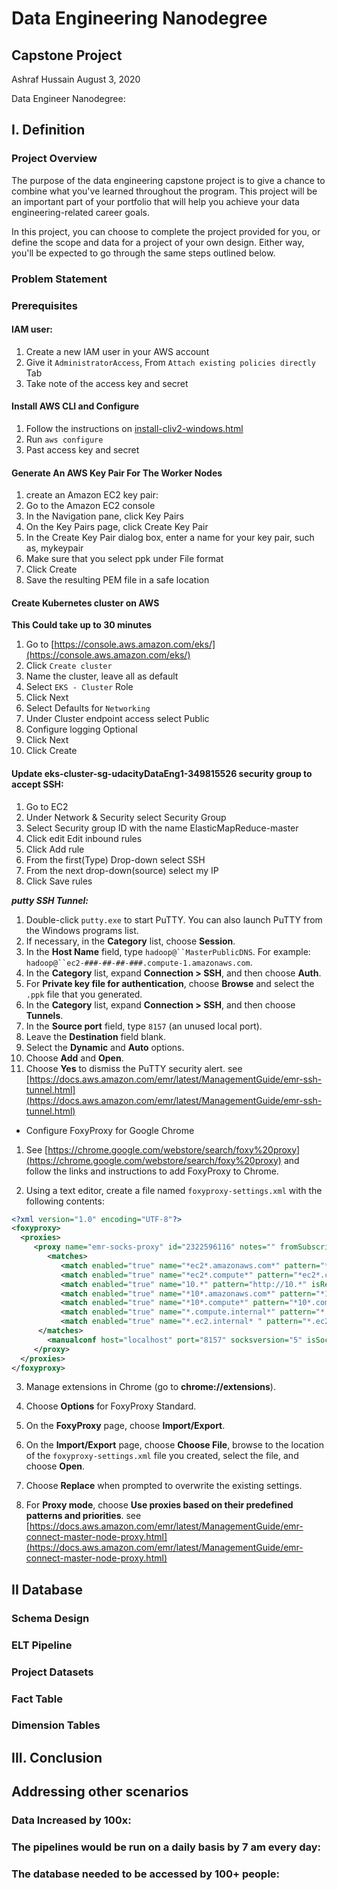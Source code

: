 # Data Engineering Nanodegree
## Capstone Project
Ashraf Hussain 
August 3, 2020

Data Engineer Nanodegree: 

## I. Definition

### Project Overview
The purpose of the data engineering capstone project is to give a chance to combine what you've learned throughout the program. This project will be an important part of your portfolio that will help you achieve your data engineering-related career goals.

In this project, you can choose to complete the project provided for you, or define the scope and data for a project of your own design. Either way, you'll be expected to go through the same steps outlined below.

### Problem Statement


### Prerequisites

#### IAM user:
 1. Create a new IAM user in your AWS account
 2. Give it `AdministratorAccess`, From `Attach existing policies directly` Tab
 3. Take note of the access key and secret 

#### Install AWS CLI and Configure
1. Follow the instructions on [install-cliv2-windows.html](https://docs.aws.amazon.com/cli/latest/userguide/install-cliv2-windows.html)
2. Run `aws configure`
3. Past access key and secret 

#### Generate An AWS Key Pair For The Worker Nodes
 1. create an Amazon EC2 key pair:
 2. Go to the Amazon EC2 console
 3. In the Navigation pane, click Key Pairs
 4. On the Key Pairs page, click Create Key Pair
 5. In the Create Key Pair dialog box, enter a name for your key pair, such as, mykeypair
 6. Make sure that you select ppk under File format
 7. Click Create
 8. Save the resulting PEM file in a safe location

#### Create Kubernetes cluster on AWS 
****This Could take up to 30 minutes****
1. Go to [https://console.aws.amazon.com/eks/](https://console.aws.amazon.com/eks/)
2. Click `Create cluster`
3. Name the cluster, leave all as default
4. Select `EKS - Cluster` Role
5. Click Next
6. Select Defaults for `Networking`
7. Under Cluster endpoint access select Public
8. Configure logging Optional
9. Click Next
10. Click Create

#### Update eks-cluster-sg-udacityDataEng1-349815526 security group to accept SSH:
 1. Go to EC2
 2. Under Network & Security select Security Group
 3. Select Security group ID with the name ElasticMapReduce-master
 4. Click edit Edit inbound rules
 5. Click Add rule
 6. From the first(Type) Drop-down select SSH
 7. From the next drop-down(source) select my IP
 8. Click Save rules

***putty SSH Tunnel:***
 1.  Double-click  `putty.exe`  to start PuTTY. You can also launch PuTTY from the Windows programs list.    
 3.  If necessary, in the  **Category**  list, choose  **Session**.
 4.  In the  **Host Name**  field, type  `hadoop@``MasterPublicDNS`. For example:  `hadoop@``ec2-###-##-##-###.compute-1.amazonaws.com`.
 5.  In the  **Category**  list, expand  **Connection > SSH**, and then choose  **Auth**.
 6.  For  **Private key file for authentication**, choose  **Browse**  and select the  `.ppk`  file that you generated.
 7.  In the  **Category**  list, expand  **Connection > SSH**, and then choose  **Tunnels**.
 8.  In the  **Source port**  field, type  `8157`  (an unused local port).
 9.  Leave the  **Destination**  field blank.
10.  Select the  **Dynamic**  and  **Auto**  options.
11.  Choose  **Add**  and  **Open**.
12.  Choose  **Yes**  to dismiss the PuTTY security alert.
see [https://docs.aws.amazon.com/emr/latest/ManagementGuide/emr-ssh-tunnel.html](https://docs.aws.amazon.com/emr/latest/ManagementGuide/emr-ssh-tunnel.html)

- Configure FoxyProxy for Google Chrome
 1.  See  [https://chrome.google.com/webstore/search/foxy%20proxy](https://chrome.google.com/webstore/search/foxy%20proxy)  and follow the links and instructions to add FoxyProxy to Chrome.
    
 2.  Using a text editor, create a file named  `foxyproxy-settings.xml`  with the following contents:

 ```xml
 <?xml version="1.0" encoding="UTF-8"?>
<foxyproxy>
   <proxies>
      <proxy name="emr-socks-proxy" id="2322596116" notes="" fromSubscription="false" enabled="true" mode="manual" selectedTabIndex="2" lastresort="false" animatedIcons="true" includeInCycle="true" color="#0055E5" proxyDNS="true" noInternalIPs="false" autoconfMode="pac" clearCacheBeforeUse="false" disableCache="false" clearCookiesBeforeUse="false" rejectCookies="false">
         <matches>
            <match enabled="true" name="*ec2*.amazonaws.com*" pattern="*ec2*.amazonaws.com*" isRegEx="false" isBlackList="false" isMultiLine="false" caseSensitive="false" fromSubscription="false" />
            <match enabled="true" name="*ec2*.compute*" pattern="*ec2*.compute*" isRegEx="false" isBlackList="false" isMultiLine="false" caseSensitive="false" fromSubscription="false" />
            <match enabled="true" name="10.*" pattern="http://10.*" isRegEx="false" isBlackList="false" isMultiLine="false" caseSensitive="false" fromSubscription="false" />
            <match enabled="true" name="*10*.amazonaws.com*" pattern="*10*.amazonaws.com*" isRegEx="false" isBlackList="false" isMultiLine="false" caseSensitive="false" fromSubscription="false" />
            <match enabled="true" name="*10*.compute*" pattern="*10*.compute*" isRegEx="false" isBlackList="false" isMultiLine="false" caseSensitive="false" fromSubscription="false" /> 
            <match enabled="true" name="*.compute.internal*" pattern="*.compute.internal*" isRegEx="false" isBlackList="false" isMultiLine="false" caseSensitive="false" fromSubscription="false"/>
            <match enabled="true" name="*.ec2.internal* " pattern="*.ec2.internal*" isRegEx="false" isBlackList="false" isMultiLine="false" caseSensitive="false" fromSubscription="false"/>	  
	   </matches>
         <manualconf host="localhost" port="8157" socksversion="5" isSocks="true" username="" password="" domain="" />
      </proxy>
   </proxies>
</foxyproxy>

 ```
    
 3.  Manage extensions in Chrome (go to  **chrome://extensions**).
    
 4.  Choose  **Options**  for FoxyProxy Standard.
    
 5.  On the  **FoxyProxy**  page, choose  **Import/Export**.
    
 6.  On the  **Import/Export**  page, choose  **Choose File**, browse to the location of the  `foxyproxy-settings.xml`  file you created, select the file, and choose  **Open**.
    
 7.  Choose  **Replace**  when prompted to overwrite the existing settings.
    
 8.  For  **Proxy mode**, choose  **Use proxies based on their predefined patterns and priorities**.
 see [https://docs.aws.amazon.com/emr/latest/ManagementGuide/emr-connect-master-node-proxy.html](https://docs.aws.amazon.com/emr/latest/ManagementGuide/emr-connect-master-node-proxy.html)


## II Database

###  Schema Design

### ELT Pipeline

### Project Datasets

### Fact Table


### Dimension Tables


## III. Conclusion





## Addressing other scenarios

### Data Increased by 100x:


### The pipelines would be run on a daily basis by 7 am every day:


### The database needed to be accessed by 100+ people:
<!--stackedit_data:
eyJoaXN0b3J5IjpbMjAxNDUxNjA2LDE5ODA1NjE0NDUsLTU5OD
c2NzE2OCwtMTk4NTg0MDQxMywxNTQ2NTc2Mzk4LDE5NzYyMDY2
NDEsMTI4NTgwODc4NCwyMDE1MTU4ODc0XX0=
-->